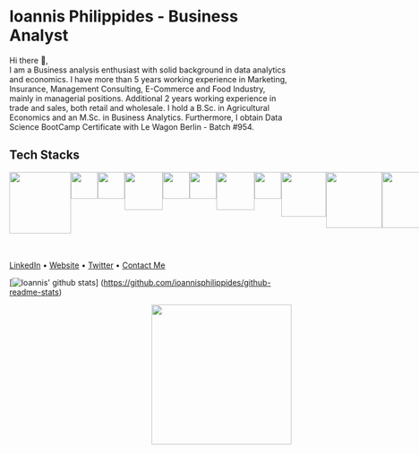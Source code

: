 # **Ioannis Philippides - Business Analyst**

Hi there 👋,
<br/>
I am a Business analysis enthusiast with solid background in data analytics and economics. I have more than 5 years working experience in Marketing, Insurance, Management Consulting, E-Commerce and Food Industry, mainly in managerial positions. Additional 2 years working experience in trade and sales, both retail and wholesale. I hold a B.Sc. in Agricultural Economics and an M.Sc. in Business Analytics. Furthermore, I obtain Data Science BootCamp Certificate with Le Wagon Berlin - Batch #954.

## Tech Stacks
<div style="text-align:center; display:flex;">
<img src="http://www.devine.nz/images/800/400/power-bi-logo.png?h=435ccaca" width="110"/>
<img src="https://s3.dualstack.us-east-2.amazonaws.com/pythondotorg-assets/media/community/logos/python-logo-only.png" width="48"/>
<img src="http://www.igfasouza.com/blog/wp-content/uploads/2018/03/jupyter-624x723.png" width="48"/>
<img src="https://www.8bitavenue.com/wp-content/uploads/2017/11/scikit-learn.png" width="68"/>
<img src="https://sphweb.bumc.bu.edu/otlt/MPH-Modules/BS/R/R1_GettingStarted/R-logo.png" width="48"/>
<img src="https://codingthesmartway.com/wp-content/uploads/2019/04/logo_tensorflow-1680x1797.png" width="48"/>
<img src="https://www.pythonatrix.com/wp-content/uploads/2020/03/sql-logo-with-database.png" width="68"/>
<img src="https://pluspng.com/img-png/google-cloud-logo-png-library-of-google-cloud-logo-picture-royalty-free-stock-png-files-960x960.png" width="48"/>
<img src="https://1000marcas.net/wp-content/uploads/2020/02/Docker-Logo.png" width="80"/>
<img src="https://www.freecodecamp.org/news/content/images/2020/07/pandas-logo.png" width="100"/>
<img src="https://miro.medium.com/max/780/1*dqiYC6CSouYCwg3ESYsP2w.png" width="100"/>
<img src="https://miro.medium.com/max/914/1*KxW0S6_4v0FXmRvPUJwzMA.png" width="90"/>
<img src="https://cdn.iconscout.com/icon/free/png-512/heroku-5-569467.png" width="48"/>
<img src="https://miro.medium.com/max/3200/1*8i6raEmyewy9GpI47nU1ew.png" width="100"/>
<img src="https://user-images.githubusercontent.com/315810/92255284-156f1180-eea0-11ea-9d2d-be8262670e8c.png" width="70"/>
<img src="https://facebookresearch.github.io/hiplot/_images/streamlit_logo.png" width="48"/>
<img src="https://rosenfeldmedia.com/eux2016/wp-content/uploads/sites/3/2015/02/salesforce-logo-01.png" width="60"/>
<img src="https://dbdb.io/media/logos/bigquery.png" width="48"/>
<img src="https://www.calltrackingmetrics.com/wp-content/uploads/2019/03/logo_google-data-studio_3.png" width="90"/>
<img src="https://blog.ippon.fr/content/images/2020/10/d72f41d6eb099a8fa0ef2791ad2b18a7.png" width="80"/>
<img src="https://blog.sqlbackupandftp.com/wp-content/uploads/2015/01/mysql-logo_2800x2800_pixels1.png" width="60"/>
</div>
<br/>
<br/>

[LinkedIn](https://www.linkedin.com/in/ioannisphilippides/) • [Website](https://morganfula.com/) • [Twitter](https://twitter.com/ioannisphilipp2) • [Contact Me](mailto:io.philippides@gmail.com)

[![Ioannis' github stats](https://github-readme-stats.vercel.app/api?username=ioannisphilippides&count_private=true&show_icons=true&theme=nightowl)]
(https://github.com/ioannisphilippides/github-readme-stats)

<img align="right" width="250" src="https://res.cloudinary.com/dlw3ahzso/image/upload/v1663226838/d7c9f14bc022bd9f313c4e8bb694e22d9e1beb27a6dcc0abcd9d38adee4d9eb5.0_nlqzfy.gif">



